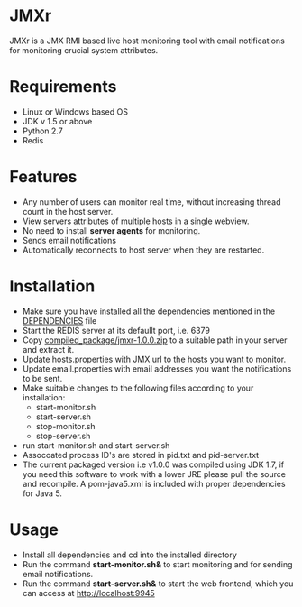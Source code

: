 JMXr
====

JMXr is a JMX RMI based live host monitoring tool with email notifications for monitoring crucial system attributes.

Requirements
============
* Linux or Windows based OS
* JDK v 1.5 or above
* Python 2.7 
* Redis 

Features
========
*	Any number of users can monitor real time, without increasing thread count in the host server.
* View servers attributes of multiple hosts in a single webview.
* No need to install **server agents** for monitoring. 
* Sends email notifications
* Automatically reconnects to host server when they are restarted. 


Installation
============
* Make sure you have installed all the dependencies mentioned in the [DEPENDENCIES](https://github.com/tejzp/JMXr/blob/master/DEPENDENCIES) file
* Start the REDIS server at its defaullt port, i.e. 6379
* Copy [compiled_package/jmxr-1.0.0.zip](https://github.com/tejzp/JMXr/raw/master/compiled_package/jmxr-1.0.0.zip) to a suitable path in your server and extract it.
* Update hosts.properties with JMX url to the hosts you want to monitor.
* Update email.properties with email addresses you want the notifications to be sent.
* Make suitable changes to the following files according to your installation:
  * start-monitor.sh
  * start-server.sh
  * stop-monitor.sh
  * stop-server.sh
* run start-monitor.sh and start-server.sh
* Assocoated process ID's are stored in pid.txt and pid-server.txt
* The current packaged version i.e v1.0.0 was compiled using JDK 1.7, if you need this software to work with a lower JRE please pull the source and recompile. A pom-java5.xml is included with proper dependencies for Java 5.

Usage
=====
* Install all dependencies and cd into the installed directory
* Run the command **start-monitor.sh&** to start monitoring and for sending email notifications. 
* Run the command **start-server.sh&** to start the web frontend, which you can access at [http://localhost:9945](http://localhost:9945)
